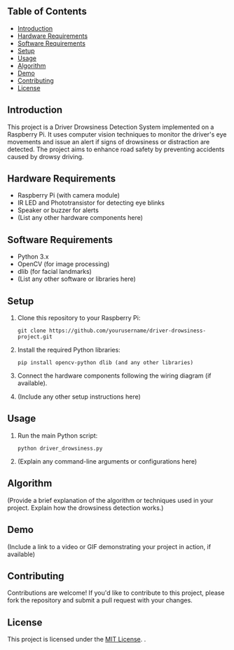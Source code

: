 
## Table of Contents

- [Introduction](#introduction)
- [Hardware Requirements](#hardware-requirements)
- [Software Requirements](#software-requirements)
- [Setup](#setup)
- [Usage](#usage)
- [Algorithm](#algorithm)
- [Demo](#demo)
- [Contributing](#contributing)
- [License](#license)

## Introduction

This project is a Driver Drowsiness Detection System implemented on a Raspberry Pi. It uses computer vision techniques to monitor the driver's eye movements and issue an alert if signs of drowsiness or distraction are detected. The project aims to enhance road safety by preventing accidents caused by drowsy driving.

## Hardware Requirements

- Raspberry Pi (with camera module)
- IR LED and Phototransistor for detecting eye blinks
- Speaker or buzzer for alerts
- (List any other hardware components here)

## Software Requirements

- Python 3.x
- OpenCV (for image processing)
- dlib (for facial landmarks)
- (List any other software or libraries here)

## Setup

1. Clone this repository to your Raspberry Pi:

   ```
   git clone https://github.com/yourusername/driver-drowsiness-project.git
   ```

2. Install the required Python libraries:

   ```
   pip install opencv-python dlib (and any other libraries)
   ```

3. Connect the hardware components following the wiring diagram (if available).

4. (Include any other setup instructions here)

## Usage

1. Run the main Python script:

   ```
   python driver_drowsiness.py
   ```

2. (Explain any command-line arguments or configurations here)

## Algorithm

(Provide a brief explanation of the algorithm or techniques used in your project. Explain how the drowsiness detection works.)

## Demo

(Include a link to a video or GIF demonstrating your project in action, if available)

## Contributing

Contributions are welcome! If you'd like to contribute to this project, please fork the repository and submit a pull request with your changes.

## License

This project is licensed under the [MIT License](LICENSE).
.

